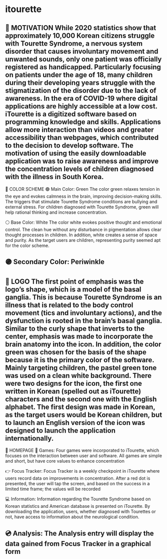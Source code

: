 # itourette

📌 MOTIVATION 
While 2020  statistics show that approximately 10,000 Korean citizens struggle with Tourette Syndrome, a nervous system disorder that causes involuntary movement and unwanted sounds, only one patient was officially registered as handicapped. 
Particularly focusing on patients under the age of 18, many children during their developing years struggle with the stigmatization of the disorder due to the lack of awareness. 
In the era of COVID-19 where digital applications are highly accessible at a low cost. iTourette is a digitized software based on programming knowledge and skills. 
Applications allow more interaction than videos and greater accessibility than webpages, which contributed to the decision to develop software. The motivation of using the easily downloadable application was to raise awareness and improve the concentration levels of children diagnosed with the illness in South Korea. 
-----
📌 COLOR SCHEME 
🟢 Main Color: Green
The color green relaxes tension in the eye and evokes calmness in the brain, improving decision-making skills. The triggers that stimulate Tourette Syndrome conditions are bullying and external stress. For children diagnosed with Tourette Syndrome, green will help rational thinking and increase concentration. 

⚪️ Base Color: White 
The color white evokes positive thought and emotional control. The clean hue without any disturbance in pigmentation allows clear thought processes in children. In addition, white creates a sense of space and purity. As the target users are children, representing purity seemed apt for the color scheme.

🟣 Secondary Color: Periwinkle 
------
📌 LOGO
The first point of emphasis was the logo’s shape, which is a model of the basal ganglia. This is because Tourette Syndrome is an illness that is related to the body control movement (tics and involuntary actions), and the dysfunction is rooted in the brain’s basal ganglia. Similar to the curly shape that inverts to the center, emphasis was made to incorporate the brain anatomy into the icon. In addition, the color green was chosen for the basis of the shape because it is the primary color of the software. Mainly targeting children, the pastel green tone was used on a clean white background. There were two designs for the icon, the first one written in Korean (spelled out as iTourette) characters and the second one with the English alphabet. The first design was made in Korean, as the target users would be Korean children, but to launch an English version of the icon was designed to launch the application internationally. 
------
📌 HOMEPAGE
👾 Games: Four games were incorporated to iTourette, which focuses on the interaction between user and software. All games are simple and short, but have core values to enhance concentration

👉 Focus Tracker: Focus Tracker is a weekly checkpoint in iTourette where users record data on improvements in concentration. After a red dot is presented, the user will tap the screen, and based on the success in a limited time frame; the values will be recorded

💻 Information: Information regarding the Tourette Syndrome based on Korean statistics and American database is presented on iTourette. By downloading the application, users, whether diagnosed with Tourettes or not, have access to information about the neurological condition. 

💿 Analysis: The Analysis entry will display the data gained from Focus Tracker in a graphical form
----

